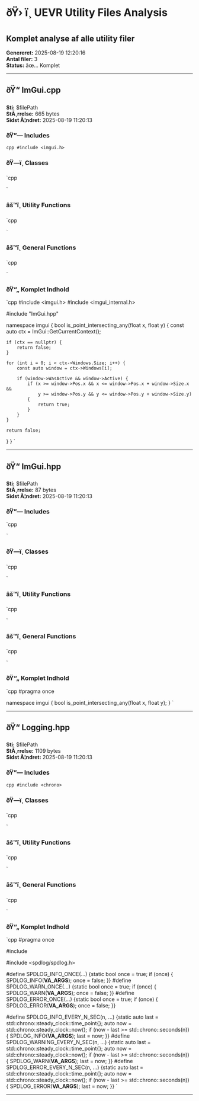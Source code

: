 ﻿# ðŸ› ï¸ UEVR Utility Files Analysis
## Komplet analyse af alle utility filer

**Genereret:** 2025-08-19 12:20:16  
**Antal filer:** 3  
**Status:** âœ… Komplet

---

## ðŸ“ ImGui.cpp
**Sti:** $filePath  
**StÃ¸rrelse:** 665 bytes  
**Sidst Ã¦ndret:** 2025-08-19 11:20:13

### ðŸ”— Includes
`cpp
#include <imgui.h>
`

### ðŸ—ï¸ Classes
`cpp

`

### âš™ï¸ Utility Functions
`cpp

`

### âš™ï¸ General Functions
`cpp

`

### ðŸ“„ Komplet Indhold
`cpp
#include <imgui.h>
#include <imgui_internal.h>

#include "ImGui.hpp"

namespace imgui {
bool is_point_intersecting_any(float x, float y) {
    const auto ctx = ImGui::GetCurrentContext();

    if (ctx == nullptr) {
        return false;
    }

    for (int i = 0; i < ctx->Windows.Size; i++) {
        const auto window = ctx->Windows[i];

        if (window->WasActive && window->Active) {
            if (x >= window->Pos.x && x <= window->Pos.x + window->Size.x &&
                y >= window->Pos.y && y <= window->Pos.y + window->Size.y)
            {
                return true;
            }
        }
    }

    return false;
}
}
`

---
## ðŸ“ ImGui.hpp
**Sti:** $filePath  
**StÃ¸rrelse:** 87 bytes  
**Sidst Ã¦ndret:** 2025-08-19 11:20:13

### ðŸ”— Includes
`cpp

`

### ðŸ—ï¸ Classes
`cpp

`

### âš™ï¸ Utility Functions
`cpp

`

### âš™ï¸ General Functions
`cpp

`

### ðŸ“„ Komplet Indhold
`cpp
#pragma once

namespace imgui {
bool is_point_intersecting_any(float x, float y);
}
`

---
## ðŸ“ Logging.hpp
**Sti:** $filePath  
**StÃ¸rrelse:** 1109 bytes  
**Sidst Ã¦ndret:** 2025-08-19 11:20:13

### ðŸ”— Includes
`cpp
#include <chrono>
`

### ðŸ—ï¸ Classes
`cpp

`

### âš™ï¸ Utility Functions
`cpp

`

### âš™ï¸ General Functions
`cpp

`

### ðŸ“„ Komplet Indhold
`cpp
#pragma once

#include <chrono>

#include <spdlog/spdlog.h>

#define SPDLOG_INFO_ONCE(...) {static bool once = true; if (once) { SPDLOG_INFO(__VA_ARGS__); once = false; }}
#define SPDLOG_WARN_ONCE(...) {static bool once = true; if (once) { SPDLOG_WARN(__VA_ARGS__); once = false; }}
#define SPDLOG_ERROR_ONCE(...) {static bool once = true; if (once) { SPDLOG_ERROR(__VA_ARGS__); once = false; }}

#define SPDLOG_INFO_EVERY_N_SEC(n, ...) {static auto last = std::chrono::steady_clock::time_point{}; auto now = std::chrono::steady_clock::now(); if (now - last >= std::chrono::seconds(n)) { SPDLOG_INFO(__VA_ARGS__); last = now; }}
#define SPDLOG_WARNING_EVERY_N_SEC(n, ...) {static auto last = std::chrono::steady_clock::time_point{}; auto now = std::chrono::steady_clock::now(); if (now - last >= std::chrono::seconds(n)) { SPDLOG_WARN(__VA_ARGS__); last = now; }}
#define SPDLOG_ERROR_EVERY_N_SEC(n, ...) {static auto last = std::chrono::steady_clock::time_point{}; auto now = std::chrono::steady_clock::now(); if (now - last >= std::chrono::seconds(n)) { SPDLOG_ERROR(__VA_ARGS__); last = now; }}
`

---

